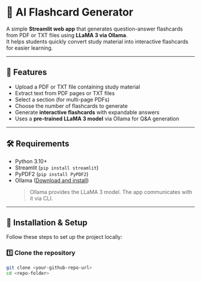 # 🧠 AI Flashcard Generator

A simple **Streamlit web app** that generates question-answer flashcards from PDF or TXT files using **LLaMA 3 via Ollama**.  
It helps students quickly convert study material into interactive flashcards for easier learning.

---

## 📌 Features

- Upload a PDF or TXT file containing study material
- Extract text from PDF pages or TXT files
- Select a section (for multi-page PDFs)
- Choose the number of flashcards to generate
- Generate **interactive flashcards** with expandable answers
- Uses a **pre-trained LLaMA 3 model** via Ollama for Q&A generation

---

## 🛠 Requirements

- Python 3.10+
- Streamlit (`pip install streamlit`)
- PyPDF2 (`pip install PyPDF2`)
- Ollama ([Download and install](https://ollama.com/))  
  > Ollama provides the LLaMA 3 model. The app communicates with it via CLI.

---

## 💾 Installation & Setup

Follow these steps to set up the project locally:

### 1️⃣ Clone the repository

```bash
git clone <your-github-repo-url>
cd <repo-folder>
